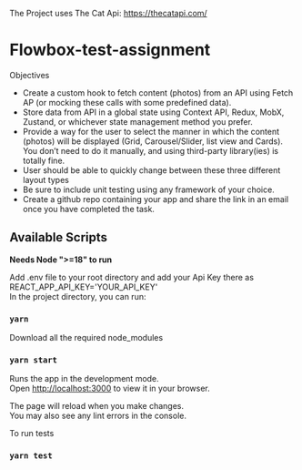 The Project uses The Cat Api:
https://thecatapi.com/

# Flowbox-test-assignment

Objectives
<ul>
<li>Create a custom hook to fetch content (photos) from an API using Fetch AP (or mocking these calls with some predefined data).</li>
<li>Store data from API in a global state using Context API, Redux, MobX, Zustand, or whichever state management method you prefer.</li>
<li>Provide a way for the user to select the manner in which the content (photos) will be displayed (Grid, Carousel/Slider, list view and Cards). You don’t need to do it manually, and using third-party library(ies) is totally fine.</li>
<li>User should be able to quickly change between these three different layout types</li>
<li>Be sure to include unit testing using any framework of your choice.</li>
<li>Create a github repo containing your app and share the link in an email once you have
completed the task.</li>
</ul>


## Available Scripts

**Needs Node ">=18" to run**</br>

Add .env file to your root directory and add your Api Key there as REACT_APP_API_KEY='YOUR_API_KEY'
</br>
In the project directory, you can run:
### `yarn`

Download all the required node_modules
### `yarn start`

Runs the app in the development mode.\
Open [http://localhost:3000](http://localhost:3000) to view it in your browser.

The page will reload when you make changes.\
You may also see any lint errors in the console.

To run tests
### `yarn test` 

